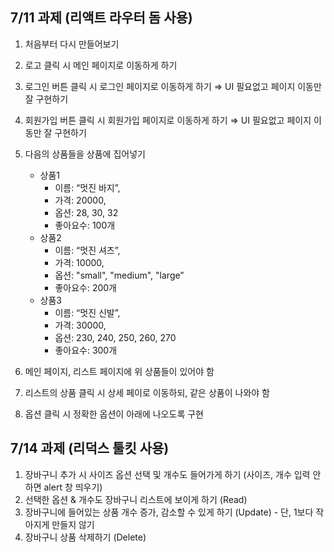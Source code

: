 ## 7/11 과제 (리액트 라우터 돔 사용)

1. 처음부터 다시 만들어보기
2. 로고 클릭 시 메인 페이지로 이동하게 하기
3. 로그인 버튼 클릭 시 로그인 페이지로 이동하게 하기 ⇒ UI 필요없고 페이지 이동만 잘 구현하기
4. 회원가입 버튼 클릭 시 회원가입 페이지로 이동하게 하기 ⇒ UI 필요없고 페이지 이동만 잘 구현하기

5. 다음의 상품들을 상품에 집어넣기
    - 상품1
        - 이름: “멋진 바지”,
        - 가격: 20000,
        - 옵션: 28, 30, 32
        - 좋아요수: 100개
    - 상품2
        - 이름: “멋진 셔츠”,
        - 가격: 10000,
        - 옵션: "small", "medium", "large”
        - 좋아요수: 200개
    - 상품3
        - 이름: “멋진 신발”,
        - 가격: 30000,
        - 옵션: 230, 240, 250, 260, 270
        - 좋아요수: 300개
6. 메인 페이지, 리스트 페이지에 위 상품들이 있어야 함
7. 리스트의 상품 클릭 시 상세 페이로 이동하되, 같은 상품이 나와야 함
8. 옵션 클릭 시 정확한 옵션이 아래에 나오도록 구현

## 7/14 과제 (리덕스 툴킷 사용)

1. 장바구니 추가 시 사이즈 옵션 선택 및 개수도 들어가게 하기 (사이즈, 개수 입력 안하면 alert 창 띄우기)
2. 선택한 옵션 & 개수도 장바구니 리스트에 보이게 하기 (Read)
3. 장바구니에 들어있는 상품 개수 증가, 감소할 수 있게 하기 (Update) - 단, 1보다 작아지게 만들지 않기
1. 장바구니 상품 삭제하기 (Delete)
